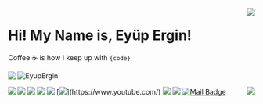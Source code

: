 <img align='right' src="https://github-readme-stats.vercel.app/api?username=EyupErgin&show_icons=true">

# Hi! My Name is, Eyüp Ergin! 
Coffee :coffee: is how I keep up with `{code}`

<a  href ="https://www.codewars.com/users/EyupErgin"> <img align="left" src="https://www.codewars.com/users/EyupErgin/badges/micro"><a/>
<p> <img src="https://komarev.com/ghpvc/?username=EyupErgin" alt="EyupErgin" /> </p>
  
<a href = "https://www.github.com/EyupErgin"> <img align="left" src="https://img.shields.io/github/followers/EyupErgin?style=social"><a/> 

[![](https://img.shields.io/badge/%20My%20Website-%2312100E.svg?&style=for-the-badge&logo=web&logoColor=black&color=blue)](https://eyupergin.com/)
[![](https://img.shields.io/badge/linkedin-%230077B5.svg?&style=for-the-badge&logo=linkedin&logoColor=white)](https://www.linkedin.com/in/eyupergin/)
[![](https://img.shields.io/badge/twitter-%231DA1F2.svg?&style=for-the-badge&logo=twitter&logoColor=white)](https://www.twitter.com/eyupsukruergin)
<a href="https://github.com/eyupergin/"> <img align="right" src="https://github-readme-stats.anuraghazra1.vercel.app/api/top-langs/?username=EyupErgin&layout=compact" /> </a>
[![](https://img.shields.io/badge/Telegram-%2312100E.svg?&style=for-the-badge&logo=telegram&logoColor=black&color=25b1e4)](https://t.me/EyupErgin)
[![](https://img.shields.io/badge/youtube-%23FF0000.svg?&style=for-the-badge&logo=youtube&logoColor=white")](https://www.youtube.com/)
[![](https://img.shields.io/badge/Stack%20overflow-%2312100E.svg?&style=for-the-badge&logo=stackoverflow&logoColor=white&color=f48024)](https://stackoverflow.com/users/14971651/eyup-sukru-ergin)
[![](https://img.shields.io/badge/Hackerone-%2312100E.svg?&style=for-the-badge&logo=hackerone&logoColor=white&color=000000)](https://hackerone.com/)
[![Mail Badge](https://img.shields.io/badge/bussines@eyupergin.com-c14438?style=for-the-badge&logo=Gmail&logoColor=white&link=mailto:bussines@eyupergin.com)](mailto:bussines@eyupergin.com)

